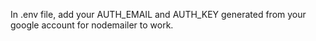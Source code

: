 In .env file, add your AUTH_EMAIL and AUTH_KEY generated from your google account for nodemailer to work.
